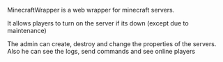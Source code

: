 MinecraftWrapper is a web wrapper for minecraft servers.

It allows players to turn on the server if its down (except due to maintenance)

The admin can create, destroy and change the properties of the servers. Also he can see the logs, send commands and see online players
